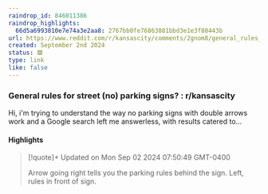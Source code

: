 ```yaml
---
raindrop_id: 846011386
raindrop_highlights:
  66d5a6993810e7e74a3e2aa8: 2767bb0fe76863881bbd3e1e3f88443b
url: https://www.reddit.com/r/kansascity/comments/2gnom8/general_rules_for_street_no_parking_signs/
created: September 2nd 2024
status: 🟥
type: link
like: false
---
```



### General rules for street (no) parking signs? : r/kansascity

Hi, i&#39;m trying to understand the way no parking signs with double arrows work and a Google search left me answerless, with results catered to…

#### Highlights

> [!quote]+ Updated on Mon Sep 02 2024 07:50:49 GMT-0400
>
> Arrow going right tells you the parking rules behind the sign. Left, rules in front of sign.
